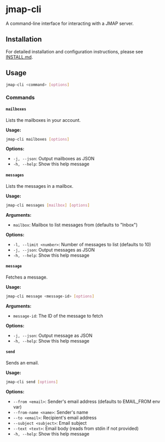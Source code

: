 # jmap-cli

A command-line interface for interacting with a JMAP server.

## Installation

For detailed installation and configuration instructions, please see [INSTALL.md](INSTALL.md).

## Usage

```bash
jmap-cli <command> [options]
```

### Commands

#### `mailboxes`

Lists the mailboxes in your account.

**Usage:**

```bash
jmap-cli mailboxes [options]
```

**Options:**

*   `-j, --json`: Output mailboxes as JSON
*   `-h, --help`: Show this help message

#### `messages`

Lists the messages in a mailbox.

**Usage:**

```bash
jmap-cli messages [mailbox] [options]
```

**Arguments:**

*   `mailbox`: Mailbox to list messages from (defaults to "Inbox")

**Options:**

*   `-l, --limit <number>`: Number of messages to list (defaults to 10)
*   `-j, --json`: Output messages as JSON
*   `-h, --help`: Show this help message

#### `message`

Fetches a message.

**Usage:**

```bash
jmap-cli message <message-id> [options]
```

**Arguments:**

*   `message-id`: The ID of the message to fetch

**Options:**

*   `-j, --json`: Output message as JSON
*   `-h, --help`: Show this help message

#### `send`

Sends an email.

**Usage:**

```bash
jmap-cli send [options]
```

**Options:**

*   `--from <email>`: Sender's email address (defaults to EMAIL_FROM env var)
*   `--from-name <name>`: Sender's name
*   `--to <email>`: Recipient's email address
*   `--subject <subject>`: Email subject
*   `--text <text>`: Email body (reads from stdin if not provided)
*   `-h, --help`: Show this help message
